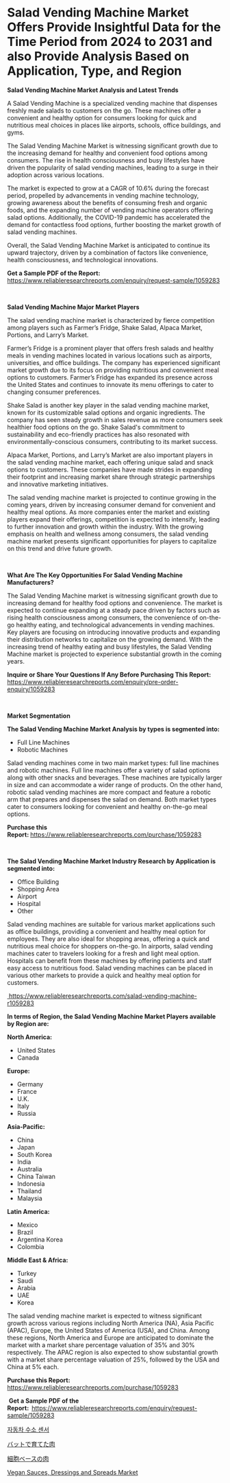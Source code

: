 <p><h1>Salad Vending Machine Market Offers Provide Insightful Data for the Time Period from 2024 to 2031 and also Provide Analysis Based on Application, Type, and Region</h1></p><p><strong>Salad Vending Machine Market Analysis and Latest Trends</strong></p>
<p><p>A Salad Vending Machine is a specialized vending machine that dispenses freshly made salads to customers on the go. These machines offer a convenient and healthy option for consumers looking for quick and nutritious meal choices in places like airports, schools, office buildings, and gyms.</p><p>The Salad Vending Machine Market is witnessing significant growth due to the increasing demand for healthy and convenient food options among consumers. The rise in health consciousness and busy lifestyles have driven the popularity of salad vending machines, leading to a surge in their adoption across various locations.</p><p>The market is expected to grow at a CAGR of 10.6% during the forecast period, propelled by advancements in vending machine technology, growing awareness about the benefits of consuming fresh and organic foods, and the expanding number of vending machine operators offering salad options. Additionally, the COVID-19 pandemic has accelerated the demand for contactless food options, further boosting the market growth of salad vending machines.</p><p>Overall, the Salad Vending Machine Market is anticipated to continue its upward trajectory, driven by a combination of factors like convenience, health consciousness, and technological innovations.</p></p>
<p><strong>Get a Sample PDF of the Report:&nbsp;</strong> <a href="https://www.reliableresearchreports.com/enquiry/request-sample/1059283">https://www.reliableresearchreports.com/enquiry/request-sample/1059283</a></p>
<p>&nbsp;</p>
<p><strong>Salad Vending Machine Major Market Players</strong></p>
<p><p>The salad vending machine market is characterized by fierce competition among players such as Farmer’s Fridge, Shake Salad, Alpaca Market, Portions, and Larry’s Market. </p><p>Farmer’s Fridge is a prominent player that offers fresh salads and healthy meals in vending machines located in various locations such as airports, universities, and office buildings. The company has experienced significant market growth due to its focus on providing nutritious and convenient meal options to customers. Farmer’s Fridge has expanded its presence across the United States and continues to innovate its menu offerings to cater to changing consumer preferences.</p><p>Shake Salad is another key player in the salad vending machine market, known for its customizable salad options and organic ingredients. The company has seen steady growth in sales revenue as more consumers seek healthier food options on the go. Shake Salad's commitment to sustainability and eco-friendly practices has also resonated with environmentally-conscious consumers, contributing to its market success.</p><p>Alpaca Market, Portions, and Larry’s Market are also important players in the salad vending machine market, each offering unique salad and snack options to customers. These companies have made strides in expanding their footprint and increasing market share through strategic partnerships and innovative marketing initiatives.</p><p>The salad vending machine market is projected to continue growing in the coming years, driven by increasing consumer demand for convenient and healthy meal options. As more companies enter the market and existing players expand their offerings, competition is expected to intensify, leading to further innovation and growth within the industry. With the growing emphasis on health and wellness among consumers, the salad vending machine market presents significant opportunities for players to capitalize on this trend and drive future growth.</p></p>
<p>&nbsp;</p>
<p><strong>What Are The Key Opportunities For Salad Vending Machine Manufacturers?</strong></p>
<p><p>The Salad Vending Machine market is witnessing significant growth due to increasing demand for healthy food options and convenience. The market is expected to continue expanding at a steady pace driven by factors such as rising health consciousness among consumers, the convenience of on-the-go healthy eating, and technological advancements in vending machines. Key players are focusing on introducing innovative products and expanding their distribution networks to capitalize on the growing demand. With the increasing trend of healthy eating and busy lifestyles, the Salad Vending Machine market is projected to experience substantial growth in the coming years.</p></p>
<p><strong>Inquire or Share Your Questions If Any Before Purchasing This Report:</strong> <a href="https://www.reliableresearchreports.com/enquiry/pre-order-enquiry/1059283">https://www.reliableresearchreports.com/enquiry/pre-order-enquiry/1059283</a></p>
<p>&nbsp;</p>
<p><strong>Market Segmentation</strong></p>
<p><strong>The Salad Vending Machine Market Analysis by types is segmented into:</strong></p>
<p><ul><li>Full Line Machines</li><li>Robotic Machines</li></ul></p>
<p><p>Salad vending machines come in two main market types: full line machines and robotic machines. Full line machines offer a variety of salad options along with other snacks and beverages. These machines are typically larger in size and can accommodate a wider range of products. On the other hand, robotic salad vending machines are more compact and feature a robotic arm that prepares and dispenses the salad on demand. Both market types cater to consumers looking for convenient and healthy on-the-go meal options.</p></p>
<p><strong>Purchase this Report:&nbsp;</strong><a href="https://www.reliableresearchreports.com/purchase/1059283">https://www.reliableresearchreports.com/purchase/1059283</a></p>
<p>&nbsp;</p>
<p><strong>The Salad Vending Machine Market Industry Research by Application is segmented into:</strong></p>
<p><ul><li>Office Building</li><li>Shopping Area</li><li>Airport</li><li>Hospital</li><li>Other</li></ul></p>
<p><p>Salad vending machines are suitable for various market applications such as office buildings, providing a convenient and healthy meal option for employees. They are also ideal for shopping areas, offering a quick and nutritious meal choice for shoppers on-the-go. In airports, salad vending machines cater to travelers looking for a fresh and light meal option. Hospitals can benefit from these machines by offering patients and staff easy access to nutritious food. Salad vending machines can be placed in various other markets to provide a quick and healthy meal option for customers.</p></p>
<p><a href="https://www.reliableresearchreports.com/salad-vending-machine-r1059283">&nbsp;https://www.reliableresearchreports.com/salad-vending-machine-r1059283</a></p>
<p><strong>In terms of Region, the Salad Vending Machine Market Players available by Region are:</strong></p>
<p>
    <p> <strong> North America: </strong>
        <ul>
            <li>United States</li>
            <li>Canada</li>
        </ul>
        </p> 
    <p> <strong> Europe: </strong>
        <ul>
            <li>Germany</li>
            <li>France</li>
            <li>U.K.</li>
            <li>Italy</li>
            <li>Russia</li>
        </ul>
        </p> 
    <p> <strong> Asia-Pacific: </strong>
        <ul>
            <li>China</li>
            <li>Japan</li>
            <li>South Korea</li>
            <li>India</li>
            <li>Australia</li>
            <li>China Taiwan</li>
            <li>Indonesia</li>
            <li>Thailand</li>
            <li>Malaysia</li>
        </ul>
        </p> 
    <p> <strong> Latin America: </strong>
        <ul>
            <li>Mexico</li>
            <li>Brazil</li>
            <li>Argentina Korea</li>
            <li>Colombia</li>
        </ul>
        </p> 
    <p> <strong> Middle East & Africa: </strong>
        <ul>
            <li>Turkey</li>
            <li>Saudi</li>
            <li>Arabia</li>
            <li>UAE</li>
            <li>Korea</li>
        </ul>
    </p>
    </p>
<p><p>The salad vending machine market is expected to witness significant growth across various regions including North America (NA), Asia Pacific (APAC), Europe, the United States of America (USA), and China. Among these regions, North America and Europe are anticipated to dominate the market with a market share percentage valuation of 35% and 30% respectively. The APAC region is also expected to show substantial growth with a market share percentage valuation of 25%, followed by the USA and China at 5% each.</p></p>
<p><strong>Purchase this Report: </strong><a href="https://www.reliableresearchreports.com/purchase/1059283">https://www.reliableresearchreports.com/purchase/1059283</a></p>
<p>&nbsp;<strong>Get a Sample PDF of the Report:&nbsp;&nbsp;</strong><a href="https://www.reliableresearchreports.com/enquiry/request-sample/1059283">https://www.reliableresearchreports.com/enquiry/request-sample/1059283</a></p>
<p><strong></strong></p>
<p><p><a href="https://github.com/CarmellaLang1/Market-Research-Report-List-1/blob/main/7404607164807.md">자동차 수소 센서</a></p><p><a href="https://github.com/adcxff01450218/Market-Research-Report-List-2/blob/main/6858986154189.md">バットで育てた肉</a></p><p><a href="https://github.com/ReyesKohler20231/Market-Research-Report-List-2/blob/main/5294450154190.md">細胞ベースの肉</a></p><p><a href="https://github.com/mooaaztarek/Market-Research-Report-List-1/blob/main/vegan-sauces-dressings-and-spreads-market.md">Vegan Sauces, Dressings and Spreads Market</a></p></p>